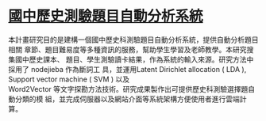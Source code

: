 # [國中歷史測驗題目自動分析系統](./李洵_柯佳伶_國中歷史測驗題目自動分析系統.pdf)

 本計畫研究目的是建構一個國中歷史科測驗題目自動分析系統，提供自動分析題目相關
章節、題目難易度等多種資訊的服務，幫助學生學習及老師教學。本研究搜集國中歷史課本、
題目、學生測驗讀卡結果，作為系統的輸入來源。研究方法中採用了	nodejieba	作為斷詞工
具，並運用Latent	Dirichlet	allocation	(	LDA	),	Support	vector	machine	(	SVM	)	以及	
Word2Vector	等文字探勘方法技術。研究成果製作出可提供歷史科測驗選擇題自動分類的模
組，並完成伺服器以及網站介面等系統架構方便使用者進行雲端計算。
